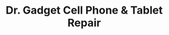 ---
title: "Dr. Gadget Cell Phone & Tablet Repair"
url: /naperville/dr-gadget-cell-phone-und-tablet-repair/
shop: Handy
---